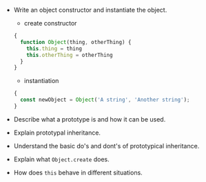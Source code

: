 - Write an object constructor and instantiate the object.
  - create constructor
  ```js
  {
    function Object(thing, otherThing) {
      this.thing = thing
      this.otherThing = otherThing
    }
  }
  ```
  - instantiation
  ```js
  {
    const newObject = Object('A string', 'Another string');
  }
  ```
- Describe what a prototype is and how it can be used.

- Explain prototypal inheritance.

- Understand the basic do's and dont's of prototypical inheritance.

- Explain what `Object.create` does.

- How does `this` behave in different situations.